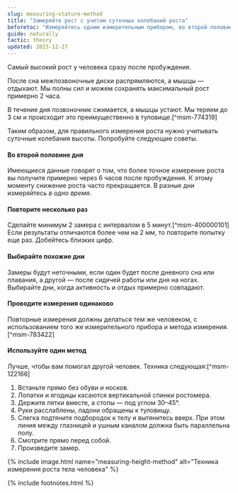 ```yaml
---
slug: measuring-stature-method
title: "Замеряйте рост с учетом суточных колебаний роста"
beforetoc: "Измеряйтесь одним измерительным прибором, во второй половине дня, в одно время и по несколько раз подряд."
guide: naturally
tactic: theory
updated: 2023-12-27
---
```

Самый высокий рост у человека сразу после пробуждения.

После сна межпозвоночные диски распрямляются, а мышцы — отдыхают. Мы полны сил и можем сохранять максимальный рост примерно 2 часа.

В течение дня позвоночник сжимается, а мышцы устают. Мы теряем до 3 см и происходит это преимущественно в туловище.[^msm-774319]

Таким образом, для правильного измерения роста нужно учитывать суточные колебания высоты. Попробуйте следующие советы.

#### Во второй половине дня

Имеющиеся данные говорят о том, что более точное измерение роста вы получите примерно через 6 часов после пробуждения. К этому моменту снижение роста часто прекращается. В разные дни измеряйтесь *в одно время*.

#### Повторите несколько раз

Сделайте минимум 2 замера с интервалом в 5 минут.[^msm-400000101] Если результаты отличаются более чем на 2 мм, то повторите попытку еще раз. Добейтесь близких цифр.

#### Выбирайте похожие дни

Замеры будут неточными, если один будет после дневного сна или плавания, а другой — после сидячей работы или дня на ногах. Выбирайте дни, когда активность и отдых примерно совпадают.

#### Проводите измерения одинаково

Повторные измерения должны делаться тем же человеком, с использованием того же измерительного прибора и метода измерения.[^msm-783422]

#### Используйте один метод

Лучше, чтобы вам помогал другой человек. Техника следующая:[^msm-122166]

1. Встаньте прямо без обуви и носков.
2. Лопатки и ягодицы касаются вертикальной спинки ростомера.
3. Держите пятки вместе, а стопы — под углом 30–45°.
4. Руки расслаблены, ладони обращены к туловищу.
5. Слегка подтяните подбородок к телу и вытянитесь вверх. При этом линия между глазницей и ушным каналом должна быть параллельна полу.
6. Смотрите прямо перед собой.
7. Произведите замер.

{% include image.html name="measuring-height-method" alt="Техника измерения роста тела человека" %}

{% include footnotes.html %}
